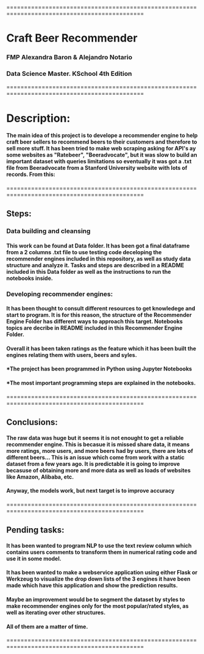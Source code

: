 =============================================================================================
# Craft Beer Recommender

### FMP Alexandra Baron & Alejandro Notario

### Data Science Master. KSchool 4th Edition
=============================================================================================

# Description:

#### The main idea of this project is to develope a recommender engine to help craft beer sellers to recommend beers to their customers and therefore to sell more stuff. It has been tried to make web scraping asking for API's ay some websites as "Ratebeer", "Beeradvocate", but it was slow to build an important dataset with queries limitations so eventually it was got a .txt file from Beeradvocate from a Stanford University website with lots of records. From this:

=============================================================================================

## Steps:

### Data building and cleansing

#### This work can be found at Data folder. It has been got a final dataframe from a 2 columns .txt file to use testing code deceloping the recommender engines included in this repository, as well as study data structure and analyze it. Tasks and steps are described in a README included in this Data folder as well as the instructions to run the notebooks inside.  

### Developing recommender engines:

#### It has been thought to consult different resources to get knowledege and start to program. It is for this reason, the structure of the Recommender Engine Folder has different ways to approach this target. Notebooks topics are decribe in README included in this Recommender Engine Folder.
#### Overall it has been taken ratings as the feature which it has been built the engines relating them with users, beers and syles.
#### *The project has been programmed in Python using Jupyter Notebooks
#### *The most important programming steps are explained in the notebooks.

=============================================================================================

## Conclusions:

#### The raw data was huge but it seems it is not enought to get a reliable recommender engine. This is becasue it is missed share data, it means more ratings, more users, and more beers had by users, there are lots of different beers... This is an issue which come from work with a static dataset from a few years ago. It is predictable it is going to improve becasuse of obtaining more and more data as well as loads of websites like Amazon, Alibaba, etc.
#### Anyway, the models work, but next target is to improve accuracy

=============================================================================================

## Pending tasks:

#### It has been wanted to program NLP to use the text review column which contains users comments to transform them in numerical rating code and use it in some model.

#### It has been wanted to make a webservice application using either Flask or Werkzeug to visualize the drop down lists of the 3 engines it have been made which have this application and show the prediction results.

#### Maybe an improvement would be to segment the dataset by styles to make recommender engines only for the most popular/rated styles, as well as iterating over other structures.

#### All of them are a matter of time.

=============================================================================================



